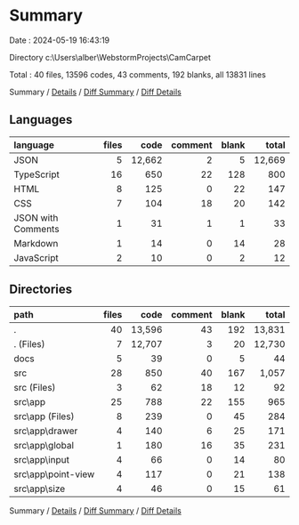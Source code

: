 # Summary

Date : 2024-05-19 16:43:19

Directory c:\\Users\\alber\\WebstormProjects\\CamCarpet

Total : 40 files,  13596 codes, 43 comments, 192 blanks, all 13831 lines

Summary / [Details](details.md) / [Diff Summary](diff.md) / [Diff Details](diff-details.md)

## Languages
| language | files | code | comment | blank | total |
| :--- | ---: | ---: | ---: | ---: | ---: |
| JSON | 5 | 12,662 | 2 | 5 | 12,669 |
| TypeScript | 16 | 650 | 22 | 128 | 800 |
| HTML | 8 | 125 | 0 | 22 | 147 |
| CSS | 7 | 104 | 18 | 20 | 142 |
| JSON with Comments | 1 | 31 | 1 | 1 | 33 |
| Markdown | 1 | 14 | 0 | 14 | 28 |
| JavaScript | 2 | 10 | 0 | 2 | 12 |

## Directories
| path | files | code | comment | blank | total |
| :--- | ---: | ---: | ---: | ---: | ---: |
| . | 40 | 13,596 | 43 | 192 | 13,831 |
| . (Files) | 7 | 12,707 | 3 | 20 | 12,730 |
| docs | 5 | 39 | 0 | 5 | 44 |
| src | 28 | 850 | 40 | 167 | 1,057 |
| src (Files) | 3 | 62 | 18 | 12 | 92 |
| src\\app | 25 | 788 | 22 | 155 | 965 |
| src\\app (Files) | 8 | 239 | 0 | 45 | 284 |
| src\\app\\drawer | 4 | 140 | 6 | 25 | 171 |
| src\\app\\global | 1 | 180 | 16 | 35 | 231 |
| src\\app\\input | 4 | 66 | 0 | 14 | 80 |
| src\\app\\point-view | 4 | 117 | 0 | 21 | 138 |
| src\\app\\size | 4 | 46 | 0 | 15 | 61 |

Summary / [Details](details.md) / [Diff Summary](diff.md) / [Diff Details](diff-details.md)
